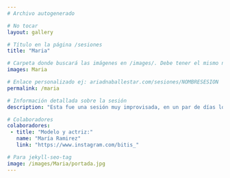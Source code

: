 ```yaml
---
# Archivo autogenerado

# No tocar
layout: gallery

# Título en la página /sesiones
title: "Maria"

# Carpeta donde buscará las imágenes en /images/. Debe tener el mismo nombre y sin espacios
images: Maria

# Enlace personalizado ej: ariadnaballestar.com/sesiones/NOMBRESESION
permalink: /maria

# Información detallada sobre la sesión
description: "Esta fue una sesión muy improvisada, en un par de días lo organizamos todo. Quedamos en una de las zonas más turísticas de Barcelona y allí hicimos la sesión. Creo que es la primera vez que hago fotos en medio de tanta gente jaja"

# Colaboradores
colaboradores:
 - title: "Modelo y actriz:"
   name: "María Ramirez"
   link: "https://www.instagram.com/bitis_"

# Para jekyll-seo-tag
image: /images/Maria/portada.jpg
---
```


